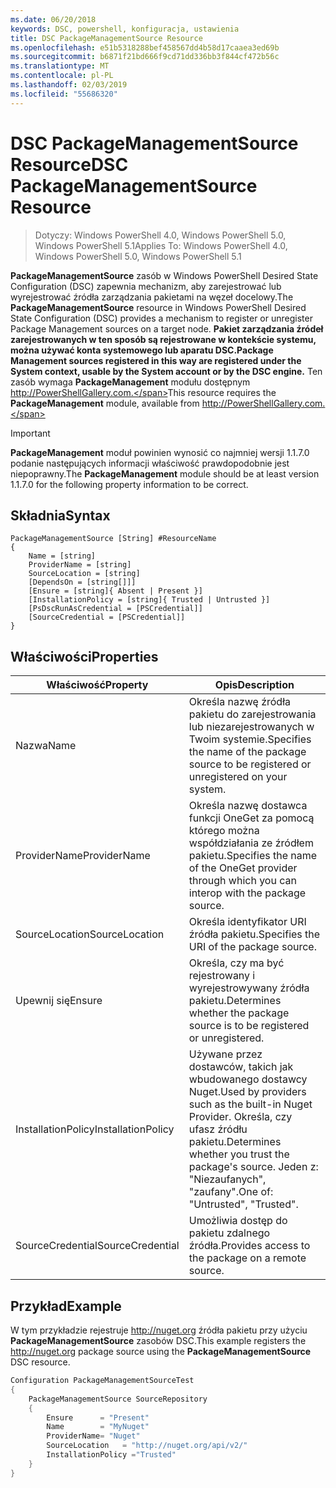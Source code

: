 ```yaml
---
ms.date: 06/20/2018
keywords: DSC, powershell, konfiguracja, ustawienia
title: DSC PackageManagementSource Resource
ms.openlocfilehash: e51b5318288bef458567dd4b58d17caaea3ed69b
ms.sourcegitcommit: b6871f21bd666f9cd71dd336bb3f844cf472b56c
ms.translationtype: MT
ms.contentlocale: pl-PL
ms.lasthandoff: 02/03/2019
ms.locfileid: "55686320"
---
```

# <a name="dsc-packagemanagementsource-resource"></a><span data-ttu-id="5d9e3-103">DSC PackageManagementSource Resource</span><span class="sxs-lookup"><span data-stu-id="5d9e3-103">DSC PackageManagementSource Resource</span></span>

> <span data-ttu-id="5d9e3-104">Dotyczy: Windows PowerShell 4.0, Windows PowerShell 5.0, Windows PowerShell 5.1</span><span class="sxs-lookup"><span data-stu-id="5d9e3-104">Applies To: Windows PowerShell 4.0, Windows PowerShell 5.0, Windows PowerShell 5.1</span></span>

<span data-ttu-id="5d9e3-105">**PackageManagementSource** zasób w Windows PowerShell Desired State Configuration (DSC) zapewnia mechanizm, aby zarejestrować lub wyrejestrować źródła zarządzania pakietami na węzeł docelowy.</span><span class="sxs-lookup"><span data-stu-id="5d9e3-105">The **PackageManagementSource** resource in Windows PowerShell Desired State Configuration (DSC) provides a mechanism to register or unregister Package Management sources on a target node.</span></span> <span data-ttu-id="5d9e3-106">**Pakiet zarządzania źródeł zarejestrowanych w ten sposób są rejestrowane w kontekście systemu, można używać konta systemowego lub aparatu DSC.**</span><span class="sxs-lookup"><span data-stu-id="5d9e3-106">**Package Management sources registered in this way are registered under the System context, usable by the System account or by the DSC engine.**</span></span> <span data-ttu-id="5d9e3-107">Ten zasób wymaga **PackageManagement** modułu dostępnym http://PowerShellGallery.com.</span><span class="sxs-lookup"><span data-stu-id="5d9e3-107">This resource requires the **PackageManagement** module, available from http://PowerShellGallery.com.</span></span>

> [!IMPORTANT]
> <span data-ttu-id="5d9e3-108">**PackageManagement** moduł powinien wynosić co najmniej wersji 1.1.7.0 podanie następujących informacji właściwość prawdopodobnie jest niepoprawny.</span><span class="sxs-lookup"><span data-stu-id="5d9e3-108">The **PackageManagement** module should be at least version 1.1.7.0 for the following property information to be correct.</span></span>

## <a name="syntax"></a><span data-ttu-id="5d9e3-109">Składnia</span><span class="sxs-lookup"><span data-stu-id="5d9e3-109">Syntax</span></span>

```
PackageManagementSource [String] #ResourceName
{
    Name = [string]
    ProviderName = [string]
    SourceLocation = [string]
    [DependsOn = [string[]]]
    [Ensure = [string]{ Absent | Present }]
    [InstallationPolicy = [string]{ Trusted | Untrusted }]
    [PsDscRunAsCredential = [PSCredential]]
    [SourceCredential = [PSCredential]]
}
```

## <a name="properties"></a><span data-ttu-id="5d9e3-110">Właściwości</span><span class="sxs-lookup"><span data-stu-id="5d9e3-110">Properties</span></span>

|  <span data-ttu-id="5d9e3-111">Właściwość</span><span class="sxs-lookup"><span data-stu-id="5d9e3-111">Property</span></span>  |  <span data-ttu-id="5d9e3-112">Opis</span><span class="sxs-lookup"><span data-stu-id="5d9e3-112">Description</span></span>   |
|---|---|
| <span data-ttu-id="5d9e3-113">Nazwa</span><span class="sxs-lookup"><span data-stu-id="5d9e3-113">Name</span></span>| <span data-ttu-id="5d9e3-114">Określa nazwę źródła pakietu do zarejestrowania lub niezarejestrowanych w Twoim systemie.</span><span class="sxs-lookup"><span data-stu-id="5d9e3-114">Specifies the name of the package source to be registered or unregistered on your system.</span></span>|
| <span data-ttu-id="5d9e3-115">ProviderName</span><span class="sxs-lookup"><span data-stu-id="5d9e3-115">ProviderName</span></span>| <span data-ttu-id="5d9e3-116">Określa nazwę dostawca funkcji OneGet za pomocą którego można współdziałania ze źródłem pakietu.</span><span class="sxs-lookup"><span data-stu-id="5d9e3-116">Specifies the name of the OneGet provider through which you can interop with the package source.</span></span>|
| <span data-ttu-id="5d9e3-117">SourceLocation</span><span class="sxs-lookup"><span data-stu-id="5d9e3-117">SourceLocation</span></span>| <span data-ttu-id="5d9e3-118">Określa identyfikator URI źródła pakietu.</span><span class="sxs-lookup"><span data-stu-id="5d9e3-118">Specifies the URI of the package source.</span></span>|
| <span data-ttu-id="5d9e3-119">Upewnij się</span><span class="sxs-lookup"><span data-stu-id="5d9e3-119">Ensure</span></span>| <span data-ttu-id="5d9e3-120">Określa, czy ma być rejestrowany i wyrejestrowywany źródła pakietu.</span><span class="sxs-lookup"><span data-stu-id="5d9e3-120">Determines whether the package source is to be registered or unregistered.</span></span>|
| <span data-ttu-id="5d9e3-121">InstallationPolicy</span><span class="sxs-lookup"><span data-stu-id="5d9e3-121">InstallationPolicy</span></span>| <span data-ttu-id="5d9e3-122">Używane przez dostawców, takich jak wbudowanego dostawcy Nuget.</span><span class="sxs-lookup"><span data-stu-id="5d9e3-122">Used by providers such as the built-in Nuget Provider.</span></span> <span data-ttu-id="5d9e3-123">Określa, czy ufasz źródłu pakietu.</span><span class="sxs-lookup"><span data-stu-id="5d9e3-123">Determines whether you trust the package's source.</span></span> <span data-ttu-id="5d9e3-124">Jeden z: "Niezaufanych", "zaufany".</span><span class="sxs-lookup"><span data-stu-id="5d9e3-124">One of: "Untrusted", "Trusted".</span></span>|
| <span data-ttu-id="5d9e3-125">SourceCredential</span><span class="sxs-lookup"><span data-stu-id="5d9e3-125">SourceCredential</span></span>| <span data-ttu-id="5d9e3-126">Umożliwia dostęp do pakietu zdalnego źródła.</span><span class="sxs-lookup"><span data-stu-id="5d9e3-126">Provides access to the package on a remote source.</span></span>|

## <a name="example"></a><span data-ttu-id="5d9e3-127">Przykład</span><span class="sxs-lookup"><span data-stu-id="5d9e3-127">Example</span></span>

<span data-ttu-id="5d9e3-128">W tym przykładzie rejestruje http://nuget.org źródła pakietu przy użyciu **PackageManagementSource** zasobów DSC.</span><span class="sxs-lookup"><span data-stu-id="5d9e3-128">This example registers the http://nuget.org package source using the **PackageManagementSource** DSC resource.</span></span>

```powershell
Configuration PackageManagementSourceTest
{
    PackageManagementSource SourceRepository
    {
        Ensure      = "Present"
        Name        = "MyNuget"
        ProviderName= "Nuget"
        SourceLocation   = "http://nuget.org/api/v2/"
        InstallationPolicy ="Trusted"
    }
}
```